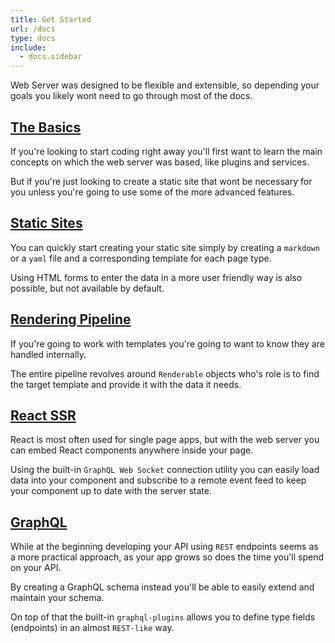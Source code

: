 ```yaml
---
title: Get Started
url: /docs
type: docs
include:
  - docs.sidebar
---
```


Web Server was designed to be flexible and extensible,
so depending your goals you likely wont need to go through most of the docs.

## [The Basics](/docs/plugins)

If you're looking to start coding right away
you'll first want to learn the main concepts
on which the web server was based,
like plugins and services.

But if you're just looking to create a static site
that wont be necessary for you
unless you're going to use some of the more advanced features.


## [Static Sites](/docs/static-site-setup)

You can quickly start creating your static site
simply by creating a `markdown` or a `yaml` file
and a corresponding template for each page type.

Using HTML forms to enter the data
in a more user friendly way is also possible,
but not available by default.


## [Rendering Pipeline](/docs/render-service)

If you're going to work with templates
you're going to want to know they are handled internally.

The entire pipeline revolves around `Renderable` objects
who's role is to find the target template
and provide it with the data it needs.


## [React SSR](/docs/react-ssr)

React is most often used for single page apps,
but with the web server you can embed React components
anywhere inside your page.

Using the built-in `GraphQL Web Socket` connection utility
you can easily load data into your component
and subscribe to a remote event feed
to keep your component up to date with the server state.


## [GraphQL](/docs/graphql-intro)

While at the beginning developing your API using `REST` endpoints
seems as a more practical approach,
as your app grows so does the time you'll spend on your API.

By creating a GraphQL schema instead
you'll be able to easily extend and maintain your schema.

On top of that the built-in `graphql-plugins`
allows you to define type fields (endpoints) in an almost `REST-like` way.